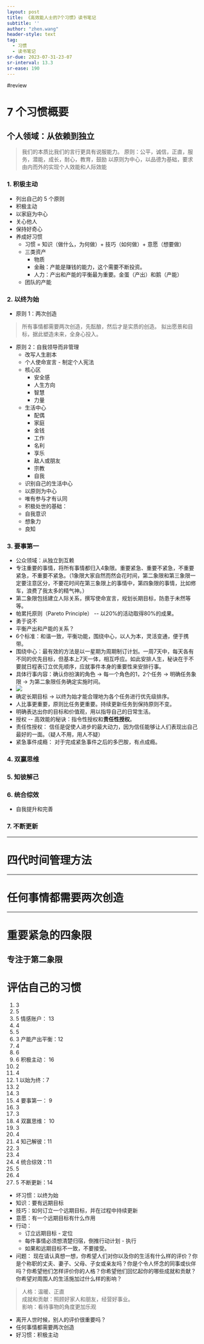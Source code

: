 ```yaml
---
layout: post
title: 《高效能人士的7个习惯》读书笔记
subtitle: ''
author: "zhen.wang"
header-style: text
tag:
  - 习惯
  - 读书笔记
sr-due: 2023-07-31-23-07
sr-interval: 13.3
sr-ease: 190
---
```

#review 

# 7 个习惯概要
## 个人领域：从依赖到独立
> 我们的本质比我们的言行更具有说服能力。
原则：公平，诚信，正直，服务，潜能，成长，耐心，教育，鼓励
以原则为中心，以品德为基础，要求由内而外的实现个人效能和人际效能
### 1. 积极主动
- 列出自己的 5 个原则
- 积极主动
- 以家庭为中心
- 关心他人
- 保持好奇心
- 养成好习惯
    - 习惯 = 知识（做什么，为何做）+ 技巧（如何做）+ 意愿（想要做）
     - 三类资产
        - 物质
        - 金融：产能是赚钱的能力，这个需要不断投资。
        - 人力：产出和产能的平衡最为重要。金蛋（产出）和鹅（产能）
    - 团队的产能
### 2. 以终为始
* 原则 1：两次创造
> 所有事情都需要两次创造，先酝酿，然后才是实质的创造。
拟出愿景和目标，据此塑造未来，全身心投入。  
* 原则 2：自我领导而非管理
    - 改写人生剧本
    - 个人使命宣言 - 制定个人宪法
    - 核心区
        - 安全感
        - 人生方向
        - 智慧
        - 力量
    - 生活中心
        - 配偶
        - 家庭
        - 金钱
        - 工作
        - 名利
        - 享乐
        - 敌人或朋友
        - 宗教
        - 自我
    - 识别自己的生活中心
    - 以原则为中心
    - 唯有参与才有认同
    - 积极处世的基础：
    - 自我意识
    - 想象力
    - 良知
### 3. 要事第一
- 公众领域：从独立到互赖
- 专注重要的事情，将所有事情都归入4象限。重要紧急、重要不紧急，不重要紧急，不重要不紧急。（1象限大家自然而然会花时间，第二象限和第三象限一定要注意区分，不要花时间在第三象限上的事情中，第四象限的事情，比如修车，浪费了我太多的精气神。）
- 第二象限包括建立人际关系，撰写使命宣言，规划长期目标，防患于未然等等。
- 帕累托原则（Pareto Principle） -- 以20%的活动取得80%的成果。
- 勇于说不
- 平衡产出和产能的关系？
- 6个标准：和谐一致，平衡功能，围绕中心，以人为本，灵活变通，便于携带。
- 围绕中心：最有效的方法是以一星期为周期制订计划。一周7天中，每天各有不同的优先目标，但基本上7天一体，相互呼应。如此安排人生，秘诀在于不要就日程表订立优先顺序，应就事件本身的重要性来安排行事。
- 具体行事内容：确认你扮演的角色 -> 每一个角色的1，2个任务 -> 明确任务象限 -> 为第二象限任务确定实施时间。
- ![](note/files/Pasted%20image%2020240620102834.png)
- 确定长期目标 -> 以终为始才能合理地为各个任务进行优先级排序。
- 人比事更重要，原则比任务更重要。持续更新任务到保持原则不变。
- 明确表达出你的目标和价值观，用以指导自己的日常生活。
- 授权 -- 高效能的秘诀：指令性授权和**责任性授权**。
- 责任性授权： 信任是促使人进步的最大动力，因为信任能够让人们表现出自己最好的一面。（疑人不用，用人不疑）
- 紧急事件成瘾： 对于完成紧急事件之后的多巴胺，有点成瘾。
### 4. 双赢思维
### 5. 知彼解己
### 6. 统合综效
- 自我提升和完善
### 7. 不断更新
---
# 四代时间管理方法
---
# 任何事情都需要两次创造
---
# 重要紧急的四象限
专注于第二象限
---
# 评估自己的习惯
1. 3
2. 5
3. 5
情感账户： 13
4. 4
5. 5
6. 3
产能产出平衡：12
7. 4
8. 6
9. 6
​积极主动： 16
10. 2
11. 4
12. 1
以始为终：7
13. 2
14. 3
15. 4
要事第一： 9
16. 3
17. 3
18. 4
双赢思维： 10
19. 3
20. 4
21. 4
知己解彼：11
22. 3
23. 4
24. 4
统合综效：11
25. 5
26. 4
27. 5
不断更新：14
- 坏习惯：以终为始
- 知识：要有远期目标
- 技巧：如何订立一个远期目标，并在过程中持续更新
- 意愿：有一个远期目标有什么作用
- 行动：
    - 订立远期目标 - 定位
    - 每件事情必须想清楚归宿，倒推行动计划 - 执行
    - 如果和远期目标不一致，不要接受。
- 问题： 现在请认真想一想，你希望人们对你以及你的生活有什么样的评价？你是个称职的丈夫、妻子、父母、子女或亲友吗？你是个令人怀念的同事或伙伴吗？你希望他们怎样评价你的人格？你希望他们回忆起你的哪些成就和贡献？你希望对周围人的生活施加过什么样的影响？
> 人格：温暖、正直  
成就和贡献：照顾好家人和朋友，经营好事业。  
影响：看待事物的角度更加乐观
  
  - 离开人世时候，别人的评价很重要吗？
  - 任何事情都需要两次创造
- 好习惯：积极主动

